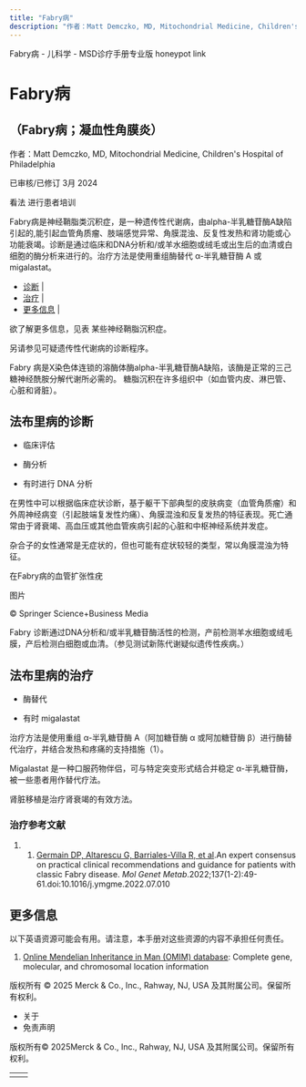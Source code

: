 ```yaml
---
title: "Fabry病"
description: "作者：Matt Demczko, MD, Mitochondrial Medicine, Children's Hospital of Philadelphia"
---
```


﻿Fabry病 - 儿科学 - MSD诊疗手册专业版 honeypot link

# Fabry病

## （Fabry病；凝血性角膜炎）

作者：Matt Demczko, MD, Mitochondrial Medicine, Children's Hospital of Philadelphia

已审核/已修订 3月 2024

看法 进行患者培训

Fabry病是神经鞘脂类沉积症，是一种遗传性代谢病，由alpha-半乳糖苷酶A缺陷引起的,能引起血管角质瘤、肢端感觉异常、角膜混浊、反复性发热和肾功能或心功能衰竭。诊断是通过临床和DNA分析和/或羊水细胞或绒毛或出生后的血清或白细胞的酶分析来进行的。治疗方法是使用重组酶替代 α-半乳糖苷酶 A 或 migalastat。

- [诊断](#诊断_v88762511_zh) \|
- [治疗](#治疗_v88762526_zh) \|
- [更多信息](#更多信息_v59174632_zh) \|

欲了解更多信息，见表 某些神经鞘脂沉积症。

另请参见可疑遗传性代谢病的诊断程序。

Fabry 病是X染色体连锁的溶酶体酶alpha-半乳糖苷酶A缺陷，该酶是正常的三己糖神经酰胺分解代谢所必需的。 糖脂沉积在许多组织中（如血管内皮、淋巴管、心脏和肾脏）。

## 法布里病的诊断

- 临床评估

- 酶分析

- 有时进行 DNA 分析


在男性中可以根据临床症状诊断，基于躯干下部典型的皮肤病变（血管角质瘤）和外周神经病变（引起肢端复发性灼痛）、角膜混浊和反复发热的特征表现。死亡通常由于肾衰竭、高血压或其他血管疾病引起的心脏和中枢神经系统并发症。

杂合子的女性通常是无症状的，但也可能有症状较轻的类型，常以角膜混浊为特征。

在Fabry病的血管扩张性疣



图片

© Springer Science+Business Media

Fabry 诊断通过DNA分析和/或半乳糖苷酶活性的检测，产前检测羊水细胞或绒毛膜，产后检测白细胞或血清。（参见测试新陈代谢疑似遗传性疾病。）

## 法布里病的治疗

- 酶替代

- 有时 migalastat


治疗方法是使用重组 α-半乳糖苷酶 A（阿加糖苷酶 α 或阿加糖苷酶 β）进行酶替代治疗，并结合发热和疼痛的支持措施（1）。

Migalastat 是一种口服药物伴侣，可与特定突变形式结合并稳定 α-半乳糖苷酶，被一些患者用作替代疗法。

肾脏移植是治疗肾衰竭的有效方法。

### 治疗参考文献

1. 1. [Germain DP, Altarescu G, Barriales-Villa R, et al](https://pubmed.ncbi.nlm.nih.gov/35926321/).An expert consensus on practical clinical recommendations and guidance for patients with classic Fabry disease. _Mol Genet Metab_.2022;137(1-2):49-61.doi:10.1016/j.ymgme.2022.07.010


## 更多信息

以下英语资源可能会有用。请注意，本手册对这些资源的内容不承担任何责任。

1. [Online Mendelian Inheritance in Man (OMIM) database](https://www.omim.org/): Complete gene, molecular, and chromosomal location information




版权所有 © 2025
Merck & Co., Inc., Rahway, NJ, USA 及其附属公司。保留所有权利。

- 关于
- 免责声明

版权所有© 2025Merck & Co., Inc., Rahway, NJ, USA 及其附属公司。保留所有权利。

|     |     |
| --- | --- |
|  |  |